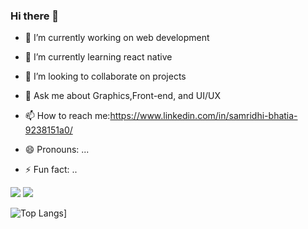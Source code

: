 ### Hi there 👋



- 🔭 I’m currently working on web development
- 🌱 I’m currently learning react native
- 👯 I’m looking to collaborate on projects

- 💬 Ask me about Graphics,Front-end, and UI/UX
- 📫 How to reach me:https://www.linkedin.com/in/samridhi-bhatia-9238151a0/
- 😄 Pronouns: ...
- ⚡ Fun fact: ..

![](https://komarev.com/ghpvc/?username=samridhi18&color=grey)
 <img src="https://github-readme-stats.vercel.app/api?username=samridhi18&&show_icons=true&title_color=08fdd8&icon_color=bb2acf&text_color=ffffff&bg_color=0a192f&count_private=true"/>

![Top Langs](https://github-readme-stats.vercel.app/api/top-langs/?username=samridhi18)]

